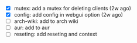 - [x] mutex: add a mutex for deleting clients (2w ago)
- [x] config: add config in webgui option (2w ago)
- [ ] arch-wiki: add to arch wiki
- [ ] aur: add to aur
- [ ] reseting: add reseting and context
